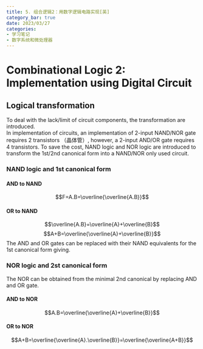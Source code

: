 ```yaml
---
title: 5. 组合逻辑2：用数字逻辑电路实现[英]
category_bar: true
date: 2023/03/27
categories: 
- 学习笔记
- 数字系统和微处理器
---
```


# Combinational Logic 2: Implementation using Digital Circuit

## Logical transformation 
To deal with the lack/limit of circuit components, the transformation are introduced.  
In implementation of circuits, an implementation of 2-input NAND/NOR gate requires 2 transistors （晶体管）, however, a 2-input AND/OR gate requires 4 transistors. To save the cost, NAND logic and NOR logic are introduced to transform the 1st/2nd canonical form into a NAND/NOR only used circuit.  

### NAND logic and 1st canonical form
#### AND to NAND
$$F=A.B=\overline{\overline{A.B}}$$
    
#### OR to NAND
$$\overline{A.B}=\overline{A}+\overline{B}$$
$$A+B=\overline{\overline{A}+\overline{B}}$$
The AND and OR gates can be replaced with their NAND equivalents for the 1st canonical form giving.  

### NOR logic and 2st canonical form
The NOR can be obtained from the minimal 2nd canonical by replacing AND and OR gate.
#### AND to NOR
$$A.B=\overline{\overline{A}+\overline{B}}$$

#### OR to NOR
$$A+B=\overline{\overline{A}.\overline{B}}=\overline{\overline{A+B}}$$


